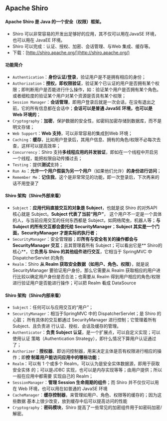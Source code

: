 ## Apache Shiro

#### Apache Shiro 是 Java 的一个安全（权限）框架。

- Shiro 可以非常容易的开发出足够好的应用，其不仅可以用在JavaSE 环境，也可以用在 JavaEE 环境。
- Shiro 可以完成：认证、授权、加密、会话管理、与Web 集成、缓存等。
- 下载：[http://shiro.apache.org/](http://shiro.apache.org/)

#### 功能简介

- `Authentication`：**身份认证/登录**，验证用户是不是拥有相应的身份；
- `Authorization`：**授权，即权限验证**，验证某个已认证的用户是否拥有某个权限；即判断用户是否能进行什么操作，如：验证某个用户是否拥有某个角色。或者细粒度的验证某个用户对某个资源是否具有某个权限；
- `Session Manager`：**会话管理**，即用户登录后就是一次会话，在没有退出之前，它的所有信息都在会话中；**会话可以是普通 JavaSE 环境，也可以是 Web 环境的**；
- `Cryptography`：**加密**，保护数据的安全性，如密码加密存储到数据库，而不是明文存储；
- `Web Support`：**Web 支持**，可以非常容易的集成到Web 环境；
- `Caching`：**缓存**，比如用户登录后，其用户信息、拥有的角色/权限不必每次去查，这样可以提高效率；
- `Concurrency`：Shiro 支持**多线程应用的并发验证**，即如在一个线程中开启另一个线程，能把权限自动传播过去；
- `Testing`：提供**测试**支持；
- `Run As`：**允许一个用户假装为另一个用户**（如果他们允许）**的身份进行访问**；
- `Remember Me`：**记住我**，这个是非常常见的功能，即一次登录后，下次再来的话不用登录了

#### Shiro 架构（Shiro外部来看）

- `Subject`：**应用代码直接交互的对象是 Subject**，也就是说 Shiro 的对外API 核心就是 Subject。**Subject 代表了当前“用户”**， 这个用户不一定是一个具体的人，与当前应用交互的任何东西都是 Subject，如网络爬虫，机器人等；**与 Subject 的所有交互都会委托给 SecurityManager**；**Subject 其实是一个门面，SecurityManager 才是实际的执行者**；
- `SecurityManager`：安全管理器；即**所有与安全有关的操作都会与SecurityManager 交互**；且其管理着所有 Subject；可以看出它是** Shiro的核心**，它**负责与 Shiro 的其他组件进行交互**，它相当于 SpringMVC 中DispatcherServlet 的角色
- `Realm`：Shiro **从 Realm 获取安全数据（如用户、角色、权限）**，就是说SecurityManager 要验证用户身份，那么它需要从 Realm 获取相应的用户进行比较以确定用户身份是否合法；也需要从 Realm 得到用户相应的角色/权限进行验证用户是否能进行操作；可以把 Realm 看成 DataSource

#### Shiro 架构（Shiro内部来看）

- `Subject`：任何可以与应用交互的“用户”；
- `SecurityManager`：相当于SpringMVC 中的 DispatcherServlet；是 Shiro 的心脏；
  所有具体的交互都通过 SecurityManager 进行控制；它管理着所有 Subject、且负责进
  行认证、授权、会话及缓存的管理。
- `Authenticator`：**负责 Subject 认证**，是一个扩展点，可以自定义实现；可以使用认证
  策略（Authentication Strategy），即什么情况下算用户认证通过了；
- `Authorizer`：**授权器**、即访问控制器，用来决定主体是否有权限进行相应的操作；即**控
  制着用户能访问应用中的哪些功能**；
- `Realm`：可以有 1 个或多个 Realm，可以认为是安全实体数据源，即用于获取安全实体
  的；可以是JDBC 实现，也可以是内存实现等等；由用户提供；所以一般在应用中都需要
  实现自己的 Realm；
- `SessionManager`：**管理 Session 生命周期的组件**；而 Shiro 并不仅仅可以用在 Web
  环境，也可以用在如普通的 JavaSE 环境
- `CacheManager`：**缓存控制器**，来管理如用户、角色、权限等的缓存的；因为这些数据
  基本上很少改变，放到缓存中后可以提高访问的性能
- `Cryptography`：**密码模块**，Shiro 提高了一些常见的加密组件用于如密码加密/解密。


